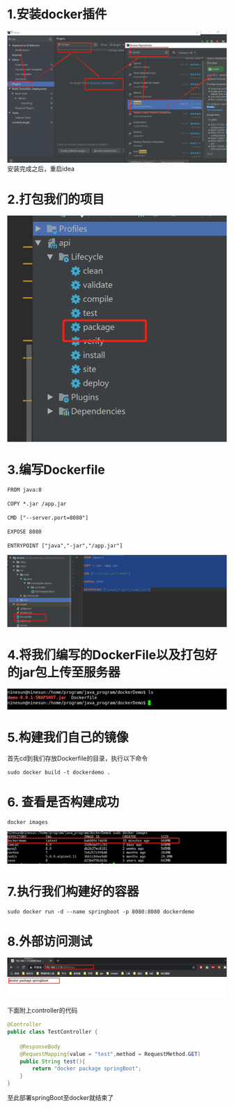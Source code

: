 # 1.安装docker插件
![](1.png)
安装完成之后，重启idea
# 2.打包我们的项目
![](2.png)
# 3.编写Dockerfile
```docker
FROM java:8

COPY *.jar /app.jar

CMD ["--server.port=8080"]

EXPOSE 8080

ENTRYPOINT ["java","-jar","/app.jar"]
```
![](3.png)
# 4.将我们编写的DockerFile以及打包好的jar包上传至服务器
![](4.png)
# 5.构建我们自己的镜像
首先cd到我们存放Dockerfile的目录，执行以下命令
``` docker
sudo docker build -t dockerdemo .
```
# 6. 查看是否构建成功
```
docker images
```
![](5.png)
# 7.执行我们构建好的容器
```
sudo docker run -d --name springboot -p 8080:8080 dockerdemo
```
# 8.外部访问测试
![](6.png)

下面附上controller的代码
``` java
@Controller
public class TestController {

    @ResponseBody
    @RequestMapping(value = "test",method = RequestMethod.GET)
    public String test(){
        return "docker package springBoot";
    }
}

```
至此部署springBoot至docker就结束了